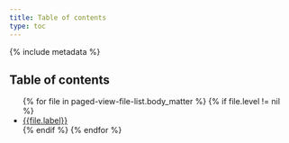 ```yaml
---
title: Table of contents
type: toc
---
```

{% include metadata %}

<section class="toc">
<h1>Table of contents</h1>
<nav>
  <ul>
    {% for file in paged-view-file-list.body_matter %}
    {% if file.level != nil %}
    <li class="toc-{{file.level}}">
      <a href="#{{file.id}}">{{file.label}}</a>
    </li>
    {% endif %}
    {% endfor %}
  </ul>
</nav>
</section>
